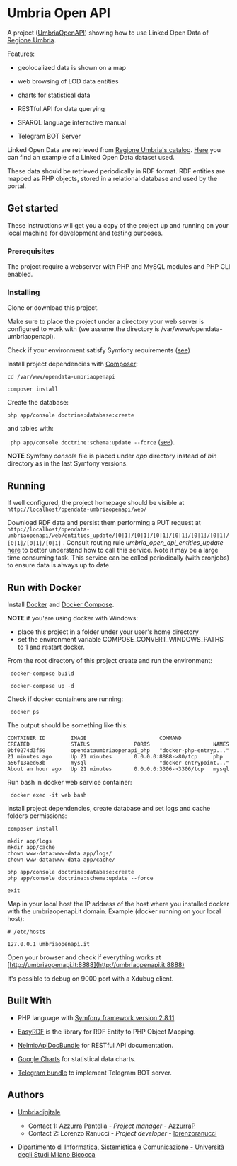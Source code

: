 # Umbria Open API

A project ([UmbriaOpenAPI](https://umbriaopenapi.regione.umbria.it)) showing how to use Linked Open Data of [Regione Umbria](http://www.regione.umbria.it/home).

Features:
* geolocalized data is shown on a map

* web browsing of LOD data entities

* charts for statistical data

* RESTful API for data querying

* SPARQL language interactive manual

* Telegram BOT Server


Linked Open Data are retrieved from [Regione Umbria's catalog](http://dati.umbria.it/). [Here](http://dati.umbria.it/dataset/turismo-attrattori) you can find an example of a Linked Open Data dataset used.

These data should be retrieved periodically in RDF format. RDF entities are mapped as PHP objects, stored in a relational database and used by the portal.

## Get started

These instructions will get you a copy of the project up and running on your local machine for development and testing purposes.

### Prerequisites

The project require a webserver with PHP and MySQL modules and PHP CLI enabled.

### Installing

Clone or download this project.

Make sure to place the project under a directory your web server is configured to work with (we assume the directory is /var/www/opendata-umbriaopenapi).

Check if your environment satisfy Symfony requirements ([see](https://symfony.com/doc/current/reference/requirements.html))

Install project dependencies with [Composer](https://getcomposer.org/):

```cd /var/www/opendata-umbriaopenapi``` 

```composer install``` 

Create the database:  

```php app/console doctrine:database:create``` 

and tables with: 

``` php app/console doctrine:schema:update --force``` ([see](http://symfony.com/doc/current/doctrine.html)).

**NOTE** Symfony *console* file is placed under *app* directory instead of *bin* directory as in the last Symfony versions.


## Running
If well configured, the project homepage should be visible at ```http://localhost/opendata-umbriaopenapi/web/```

Download RDF data and persist them performing a PUT request at ```http://localhost/opendata-umbriaopenapi/web/entities_update/[0|1]/[0|1]/[0|1]/[0|1]/[0|1]/[0|1]/[0|1]/[0|1]/[0|1]``` .
Consult routing rule *umbria_open_api_entities_update* [here](src/Umbria/OpenApiBundle/Resources/config/routing.yml) to better understand how to call this service. Note it may be a large time consuming task.
This service can be called periodically (with cronjobs) to ensure data is always up to date.

## Run with Docker
Install [Docker](https://docs.docker.com/engine/installation/#server) and [Docker Compose](https://docs.docker.com/compose/install/#master-builds).

**NOTE** if you'are using docker with Windows:
 * place this project in a folder under your user's home directory
 * set the environment variable COMPOSE_CONVERT_WINDOWS_PATHS to 1 and restart docker.
 
From the root directory of this project create and run the environment:

``` docker-compose build```

``` docker-compose up -d```

Check if docker containers are running:

``` docker ps```

The output should be something like this:

```
CONTAINER ID        IMAGE                       COMMAND                  CREATED             STATUS              PORTS                    NAMES
0bf0274d3f59        opendataumbriaopenapi_php   "docker-php-entryp..."   21 minutes ago      Up 21 minutes       0.0.0.0:8888->80/tcp     php
a56f13aed63b        mysql                       "docker-entrypoint..."   About an hour ago   Up 21 minutes       0.0.0.0:3306->3306/tcp   mysql
```

Run bash in docker web service container:

``` docker exec -it web bash```

Install project dependencies, create database and set logs and cache folders permissions:

``` 
composer install
``` 

``` 
mkdir app/logs 
mkdir app/cache 
chown www-data:www-data app/logs/
chown www-data:www-data app/cache/

php app/console doctrine:database:create
php app/console doctrine:schema:update --force

exit
```

Map in your local host the IP address of the host where you installed docker with the umbriaopenapi.it domain. 
Example (docker running on your local host):
``` 
# /etc/hosts

127.0.0.1 umbriaopenapi.it
``` 

Open your browser and check if everything works at [http://umbriaopenapi.it:8888](http://umbriaopenapi.it:8888)

It's possible to debug on 9000 port with a Xdubug client.

## Built With

* PHP language with [Symfony framework version 2.8.11](https://symfony.com/).

* [EasyRDF](http://www.easyrdf.org/) is the library for RDF Entity to PHP Object Mapping.

* [NelmioApiDocBundle](https://github.com/nelmio/NelmioApiDocBundle) for RESTful API documentation.

* [Google Charts](https://developers.google.com/chart/) for statistical data charts.

* [Telegram bundle](https://packagist.org/packages/shaygan/telegram-bot-api-bundle) to implement Telegram BOT server.

## Authors

* [Umbriadigitale](http://www.umbriadigitale.it/)
    * Contact 1:  Azzurra Pantella - *Project manager* - [AzzurraP](https://github.com/AzzurraP)
    * Contact 2: Lorenzo Ranucci - *Project developer* - [lorenzoranucci](https://github.com/lorenzoranucci)

* [Dipartimento di Informatica, Sistemistica e Comunicazione - Università degli Studi Milano Bicocca](http://www.disco.unimib.it)



